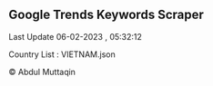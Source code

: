 

## Google Trends Keywords Scraper 
 
Last Update 06-02-2023 , 05:32:12

Country List :
VIETNAM.json



© Abdul Muttaqin 
